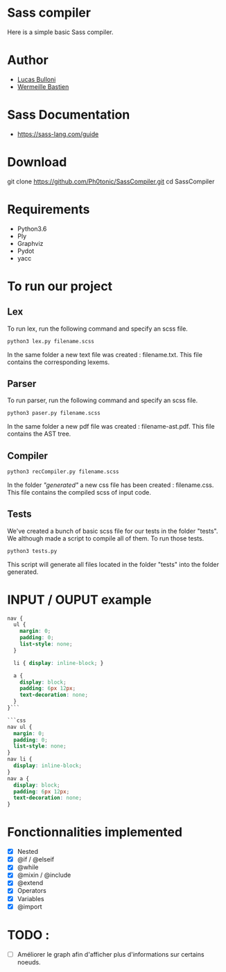 # Sass compiler

Here is a simple basic Sass compiler.

# Author

- [Lucas Bulloni](https://github.com/bull0n)
- [Wermeille Bastien](https://github.com/Ph0tonic/)

# Sass Documentation

- https://sass-lang.com/guide

# Download

git clone https://github.com/Ph0tonic/SassCompiler.git
cd SassCompiler

# Requirements

- Python3.6
- Ply
- Graphviz
- Pydot
- yacc

# To run our project

## Lex

To run lex, run the following command and specify an scss file.

```bash
python3 lex.py filename.scss
```

In the same folder a new text file was created : filename.txt. This file contains the corresponding lexems.

## Parser

To run parser, run the following command and specify an scss file.

```bash
python3 paser.py filename.scss
```

In the same folder a new pdf file was created : filename-ast.pdf. This file contains the AST tree.

## Compiler

```bash
python3 recCompiler.py filename.scss
```

In the folder *"generated"* a new css file has been created : filename.css. This file contains the compiled scss of input code.

## Tests

We've created a bunch of basic scss file for our tests in the folder "tests". We although made a script to compile all of them. To run those tests.

```bash
python3 tests.py
```

This script will generate all files located in the folder "tests" into the folder generated.

# INPUT / OUPUT example

```scss
nav {
  ul {
    margin: 0;
    padding: 0;
    list-style: none;
  }

  li { display: inline-block; }

  a {
    display: block;
    padding: 6px 12px;
    text-decoration: none;
  }
}```

```css
nav ul {
  margin: 0;
  padding: 0;
  list-style: none;
}
nav li {
  display: inline-block;
}
nav a {
  display: block;
  padding: 6px 12px;
  text-decoration: none;
}
```

# Fonctionnalities implemented

- [x] Nested
- [x] @if / @elseif
- [x] @while
- [x] @mixin / @include
- [x] @extend
- [x] Operators
- [x] Variables
- [x] @import

# TODO :
- [ ] Améliorer le graph afin d'afficher plus d'informations sur certains noeuds.